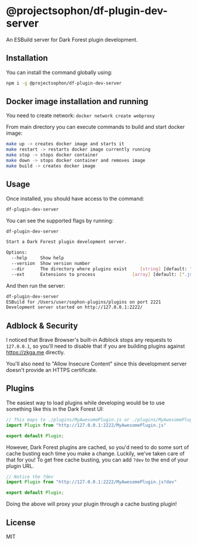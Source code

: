 # @projectsophon/df-plugin-dev-server

An ESBuild server for Dark Forest plugin development.

## Installation

You can install the command globally using:

```bash
npm i -g @projectsophon/df-plugin-dev-server
```

## Docker image installation and running

You need to create network: `docker network create webproxy`

From main directory you can execute commands to build and start docker image:

```bash
make up -> creates docker image and starts it
make restart -> restarts docker image currently running
make stop -> stops docker container
make down -> stops docker container and removes image
make build -> creates docker image
```

## Usage

Once installed, you should have access to the command:

```bash
df-plugin-dev-server
```

You can see the supported flags by running:

```bash
df-plugin-dev-server

Start a Dark Forest plugin development server.

Options:
  --help     Show help                                                 [boolean]
  --version  Show version number                                       [boolean]
  --dir      The directory where plugins exist     [string] [default: "plugins"]
  --ext      Extensions to process              [array] [default: [".js",".ts"]]
```

And then run the server:

```bash
df-plugin-dev-server
ESBuild for /Users/user/sophon-plugins/plugins on port 2221
Development server started on http://127.0.0.1:2222/
```

## Adblock & Security

I noticed that Brave Browser's built-in Adblock stops any requests to `127.0.0.1`, so you'll need to disable that if you are building plugins against https://zkga.me directly.

You'll also need to "Allow Insecure Content" since this development server doesn't provide an HTTPS certificate.

## Plugins

The easiest way to load plugins while developing would be to use something like this in the Dark Forest UI:

```js
// This maps to ./plugins/MyAwesomePlugin.js or ./plugins/MyAwesomePlugin.ts by default
import Plugin from "http://127.0.0.1:2222/MyAwesomePlugin.js"

export default Plugin;
```

However, Dark Forest plugins are cached, so you'd need to do some sort of cache busting each time you make a change. Luckily, we've taken care of that for you! To get free cache busting, you can add `?dev` to the end of your plugin URL.

```js
// Notice the ?dev
import Plugin from "http://127.0.0.1:2222/MyAwesomePlugin.js?dev"

export default Plugin;
```

Doing the above will proxy your plugin through a cache busting plugin!

## License

MIT
